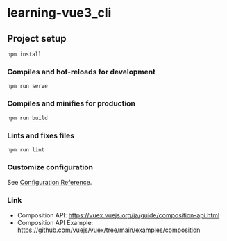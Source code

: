 # learning-vue3_cli

## Project setup
```
npm install
```

### Compiles and hot-reloads for development
```
npm run serve
```

### Compiles and minifies for production
```
npm run build
```

### Lints and fixes files
```
npm run lint
```

### Customize configuration
See [Configuration Reference](https://cli.vuejs.org/config/).

### Link
- Composition API: https://vuex.vuejs.org/ja/guide/composition-api.html
- Composition API Example: https://github.com/vuejs/vuex/tree/main/examples/composition
